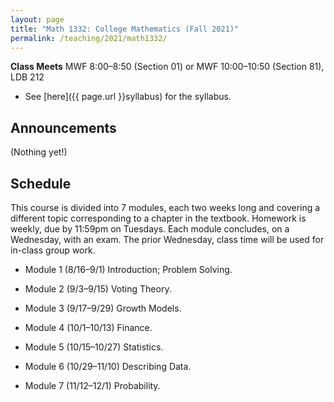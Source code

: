 ```yaml
---
layout: page
title: "Math 1332: College Mathematics (Fall 2021)"
permalink: /teaching/2021/math1332/
---
```


**Class Meets**  MWF 8:00–8:50 (Section 01) or MWF 10:00–10:50 (Section 81), LDB 212

* See [here]({{ page.url }}syllabus) for the syllabus.

Announcements
-------------

(Nothing yet!)


Schedule
--------

This course is divided into 7 modules, each two weeks long and covering a different topic corresponding to a chapter in the textbook. Homework is weekly, due by 11:59pm on Tuesdays. Each module concludes, on a Wednesday, with an exam. The prior Wednesday, class time will be used for in-class group work.

* Module 1 (8/16–9/1) Introduction; Problem Solving.

* Module 2 (9/3–9/15) Voting Theory.

* Module 3 (9/17–9/29) Growth Models.

* Module 4 (10/1–10/13) Finance.

* Module 5 (10/15–10/27) Statistics.

* Module 6 (10/29–11/10) Describing Data.

* Module 7 (11/12–12/1) Probability.

